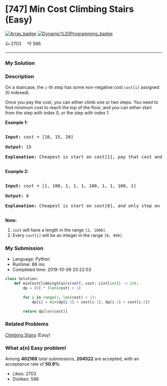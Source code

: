 # [747] Min Cost Climbing Stairs (Easy)

[![Array_badge](https://img.shields.io/badge/topic-Array-green.svg)](https://leetcode.com/problems/min-cost-climbing-stairs/)  [![Dynamic%20Programming_badge](https://img.shields.io/badge/topic-Dynamic%20Programming-green.svg)](https://leetcode.com/problems/min-cost-climbing-stairs/) 

:+1: 2703 &nbsp; &nbsp; :thumbsdown: 586

---

### My Solution


### Description
<p>
On a staircase, the <code>i</code>-th step has some non-negative cost <code>cost[i]</code> assigned (0 indexed).
</p><p>
Once you pay the cost, you can either climb one or two steps. You need to find minimum cost to reach the top of the floor, and you can either start from the step with index 0, or the step with index 1.
</p>

<p><b>Example 1:</b><br />
<pre>
<b>Input:</b> cost = [10, 15, 20]
<b>Output:</b> 15
<b>Explanation:</b> Cheapest is start on cost[1], pay that cost and go to the top.
</pre>
</p>

<p><b>Example 2:</b><br />
<pre>
<b>Input:</b> cost = [1, 100, 1, 1, 1, 100, 1, 1, 100, 1]
<b>Output:</b> 6
<b>Explanation:</b> Cheapest is start on cost[0], and only step on 1s, skipping cost[3].
</pre>
</p>

<p><b>Note:</b><br>
<ol>
<li><code>cost</code> will have a length in the range <code>[2, 1000]</code>.</li>
<li>Every <code>cost[i]</code> will be an integer in the range <code>[0, 999]</code>.</li>
</ol>
</p>


### My Submission

- Language: Python
- Runtime: 88 ms
- Completed time: 2019-10-09 20:22:53

```Python
class Solution:
    def minCostClimbingStairs(self, cost: List[int]) -> int:
        dp = [0] * (len(cost) + 1)
        
        for i in range(2, len(cost) + 1):
            dp[i] = min(dp[i-1] + cost[i-1], dp[i-2] + cost[i-2])
        
        return dp[len(cost)]
```


### Related Problems
[Climbing Stairs](https://leetcode.com/problems/climbing-stairs/) (Easy) <br>



### What a(n) Easy problem!
Among **402168** total submissions, **204522** are accepted, with an acceptance rate of **50.9%**. <br>

- Likes: 2703
- Dislikes: 586

